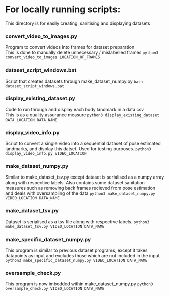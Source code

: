 # For locally running scripts:
This directory is for easily creating, sanitising and displaying datasets

### convert_video_to_images.py
Program to convert videos into frames for dataset preparation  
This is done to manually delete unnecessary / mislabelled frames
`python3 convert_video_to_images LOCATION_OF_FRAMES`

### dataset_script_windows.bat
Script that creates datasets through make_dataset_numpy.py
`bash dataset_script_windows.bat`

### display_existing_dataset.py
Code to run through and display each body landmark in a data csv  
This is as a quality assurance measure
`python3 display_existing_dataset DATA_LOCATION DATA_NAME`

### display_video_info.py
Script to convert a single video into a sequential dataset of pose estimated landmarks, and display this datset. Used for testing purposes.
`python3 display_video_info.py VIDEO_LOCATION`

### make_dataset_numpy.py
Similar to make_dataset_tsv.py except dataset is serialised as a numpy array along with respective labels. Also contains some dataset sanitation measures such as removing back frames recieved from pose estimation and deals with oversampling of the data
`python3 make_dataset_numpy.py VIDEO_LOCATION DATA_NAME`

### make_dataset_tsv.py
Dataset is serialised as a tsv file along with respective labels.
`python3 make_dataset_tsv.py VIDEO_LOCATION DATA_NAME`

### make_specific_dataset_numpy.py
This program is similar to previous dataset programs, except it takes datapoints as input and excludes those which are not included in the input
`python3 make_specific_dataset_numpy.py VIDEO_LOCATION DATA_NAME`

### oversample_check.py
This program is now imbedded within make_dataset_numpy.py
`python3 oversample_check.py VIDEO_LOCATION DATA_NAME`

